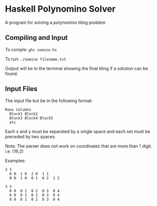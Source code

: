 # Haskell Polynomino Solver
A program for solving a polynomino tiling problem

## Compiling and Input
To comple:
`ghc nomino.hs`

To run:
`./nomino filename.txt`

Output will be in the terminal showing the final tiling if a solution can be found.

## Input Files
The input file but be in the following format:

~~~~
Rows Columns
  Block1 Block2
  Block3 Block4 Block5
  etc
~~~~
Each x and y must be separated by a single space and each set must be preceded by two spaces.

Note: The parser does not work on coordinates that are more than 1 digit.
        i.e. (19,2)

Examples:

~~~~
3 3
  0 0  1 0  2 0  1 1
  0 0  1 0  0 1  0 2  1 2
~~~~

~~~~
3 5
  0 0  0 1  0 2  0 3  0 4
  0 0  0 1  0 2  0 3  0 4
  0 0  0 1  0 2  0 3  0 4
~~~~
